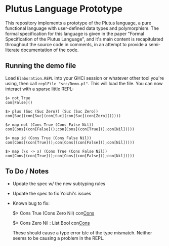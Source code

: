 # Plutus Language Prototype

This repository implements a prototype of the Plutus language, a pure
functional language with user-defined data types and polymorphism. The formal
specification for this language is given in the paper "Formal Specification
of the Plutus Language", and it's main content is recapitulated throughout
the source code in comments, in an attempt to provide a semi-literate
documentation of the code.

## Running the demo file

Load `Elaboration.REPL` into your GHCi session or whatever other tool you're
using, then call `replFile "src/Demo.pl"`. This will load the file. You can
now interact with a sparse little REPL:

    $> not True
    con[False]()
    
    $> plus (Suc (Suc Zero)) (Suc (Suc Zero))
    con[Suc](con[Suc](con[Suc](con[Suc](con[Zero]()))))
    
    $> map not (Cons True (Cons False Nil))
    con[Cons](con[False]();con[Cons](con[True]();con[Nil]()))
    
    $> map id (Cons True (Cons False Nil))
    con[Cons](con[True]();con[Cons](con[False]();con[Nil]()))
    
    $> map (\x -> x) (Cons True (Cons False Nil))
    con[Cons](con[True]();con[Cons](con[False]();con[Nil]()))

## To Do / Notes

- Update the spec w/ the new subtyping rules
- Update the spec to fix Yoichi's issues
- Known bug to fix:
  
    $> Cons True (Cons Zero Nil)
    con[Cons](con[True]();con[Cons](con[Zero]();con[Nil]()))
    
    $> Cons Zero Nil : List Bool
    con[Cons](con[Zero]();con[Nil]())
  
  These should cause a type error b/c of the type mismatch. Neither seems to
  be causing a problem in the REPL.